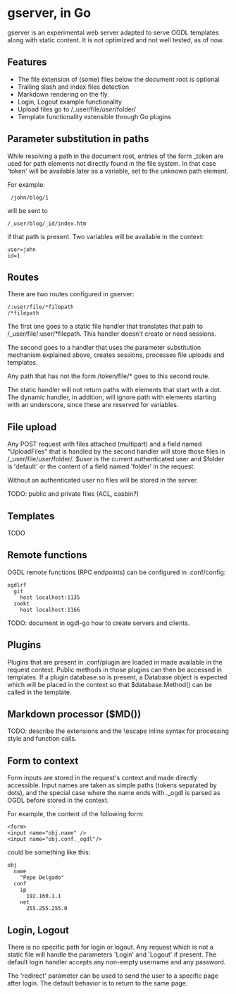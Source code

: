 # gserver, in Go

gserver is an experimental web server adapted to serve OGDL templates along with
static content. It is not optimized and not well tested, as of now.

## Features

 - The file extension of (some) files below the document root is optional
 - Trailing slash and index files detection
 - Markdown rendering on the fly.
 - Login, Logout example functionality
 - Upload files go to /_user/file/$user/$folder/
 - Template functionality extensible through Go plugins

## Parameter substitution in paths

While resolving a path in the document root, entries of the form _token are
used for path elements not directly found in the file system. In that case 'token'
will be available later as a variable, set to the unknown path element.

For example:

     /john/blog/1

will be sent to

    /_user/blog/_id/index.htm

if that path is present. Two variables will be available in the context:

    user=john
    id=1

## Routes

There are two routes configured in gserver:

    /:user/file/*filepath
	/*filepath

The first one goes to a static file handler that translates that path to
/_user/file/:user/*filepath. This handler doesn't create or need sessions.

The second goes to a handler that uses the parameter substitution
mechanism explained above, creates sessions, processes file uploads and templates.

Any path that has not the form /token/file/* goes to this second route.

The static handler will not return paths with elements that start with a dot.
The dynamic handler, in addition, will ignore path with elements starting with an
underscore, since these are reserved for variables.

## File upload

Any POST request with files attached (multipart) and a field named "UploadFiles"
that is handled by the second handler will store those files in /_user/file/$user/$folder/.
$user is the current authenticated user and $folder is 'default' or the content of
a field named 'folder' in the request.

Without an authenticated user no files will be stored in the server.

TODO: public and private files (ACL, casbin?)

## Templates

TODO

## Remote functions

OGDL remote functions (RPC endpoints) can be configured in .conf/config:

    ogdlrf
      git
        host localhost:1135
      zoekt
        host localhost:1166

TODO: document in ogdl-go how to create servers and clients.

## Plugins

Plugins that are present in .conf/plugin are loaded in made available in the
request context. Public methods in those plugins can then be accessed in templates.
If a plugin database.so is present, a Database object is expected which will be
placed in the context so that $database.Method() can be called in the template.

## Markdown processor ($MD())

TODO: describe the extensions and the \escape inline syntax for processing style
and function calls.

## Form to context

Form inputs are stored in the request's context and made directly accessible. Input
names are taken as simple paths (tokens separated by dots), and the special case where
the name ends with ._ogdl is parsed as OGDL before stored in the context.

For example, the content of the following form:

    <form>
	<input name="obj.name" />
	<input name="obj.conf._ogdl"/>

could be something like this:

    obj
      name
	    "Pepe Delgado"
	  conf
	    ip
		  192.160.1.1
		net
		  255.255.255.0

## Login, Logout

There is no specific path for login or logout. Any request which is not a static
file will handle the parameters 'Login' and 'Logout' if present. The default login
handler accepts any non-empty username and any password.

The 'redirect' parameter can be used to send the user to a specific page after
login. The default behavior is to return to the same page.




